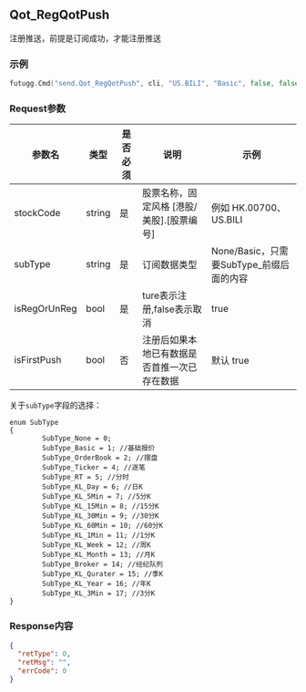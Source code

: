 ## Qot_RegQotPush

注册推送，前提是订阅成功，才能注册推送

### 示例

```go
futugg.Cmd("send.Qot_RegQotPush", cli, "US.BILI", "Basic", false, false)
```

### Request参数

参数名  | 类型  | 是否必须 | 说明      | 示例
------- | ---- | -------- | -------  | ---------
stockCode | string | 是 | 股票名称，固定风格 [港股/美股].[股票编号] | 例如 HK.00700、US.BILI
subType | string | 是 | 订阅数据类型 | None/Basic，只需要SubType_前缀后面的内容
isRegOrUnReg | bool | 是 | ture表示注册,false表示取消 | true
isFirstPush | bool | 否 | 注册后如果本地已有数据是否首推一次已存在数据 | 默认 true 


关于`subType`字段的选择：

```
enum SubType
{
        SubType_None = 0;
        SubType_Basic = 1; //基础报价
        SubType_OrderBook = 2; //摆盘
        SubType_Ticker = 4; //逐笔
        SubType_RT = 5; //分时
        SubType_KL_Day = 6; //日K
        SubType_KL_5Min = 7; //5分K
        SubType_KL_15Min = 8; //15分K
        SubType_KL_30Min = 9; //30分K
        SubType_KL_60Min = 10; //60分K
        SubType_KL_1Min = 11; //1分K
        SubType_KL_Week = 12; //周K
        SubType_KL_Month = 13; //月K
        SubType_Broker = 14; //经纪队列
        SubType_KL_Qurater = 15; //季K
        SubType_KL_Year = 16; //年K
        SubType_KL_3Min = 17; //3分K
}
```


### Response内容

```json 
{
  "retType": 0,
  "retMsg": "",
  "errCode": 0
}
```



